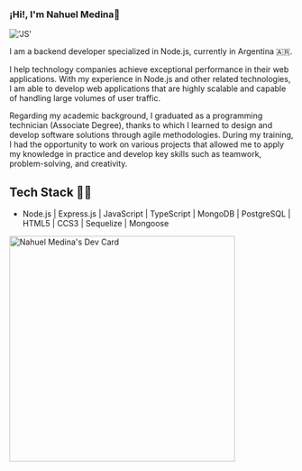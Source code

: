 ### ¡Hi!, I'm Nahuel Medina👋

!['JS'](https://e1.pxfuel.com/desktop-wallpaper/847/151/desktop-wallpaper-fondos-de-pantalla-de-programacion-y-desarrollo-web-reactjs.jpg)

I am a backend developer specialized in Node.js, currently in Argentina 🇦🇷.

I help technology companies achieve exceptional performance in their web applications. With my experience in Node.js and other related technologies, I am able to develop web applications that are highly scalable and capable of handling large volumes of user traffic.

Regarding my academic background, I graduated as a programming technician (Associate Degree), thanks to which I learned to design and develop software solutions through agile methodologies. During my training, I had the opportunity to work on various projects that allowed me to apply my knowledge in practice and develop key skills such as teamwork, problem-solving, and creativity. 

## Tech Stack 👨‍💻
- Node.js | Express.js | JavaScript | TypeScript | MongoDB | PostgreSQL | HTML5 | CCS3 | Sequelize | Mongoose

<a href="https://app.daily.dev/nahuel98"><img src="https://api.daily.dev/devcards/c7a691003375486eb00cbc58ec300e52.png?r=h8u" width="400" alt="Nahuel Medina's Dev Card"/></a>


